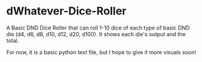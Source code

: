 # dWhatever-Dice-Roller
A Basic DND Dice Roller that can roll 1-10 dice of each type of basic DND die (d4, d6, d8, d10, d12, d20, d100). It shows each die's output and the total.

For now, it is a basic python text file, but I hope to give it more visuals soon!
